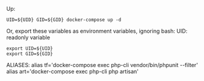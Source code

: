 Up: 
```
UID=${UID} GID=${GID} docker-compose up -d
```

Or, export these variables as environment variables, ignoring bash: UID: readonly variable
```
export UID=${UID}
export GID=${GID} 
```

ALIASES:
alias tf='docker-compose exec php-cli vendor/bin/phpunit --filter'
alias art='docker-compose exec php-cli php artisan'

